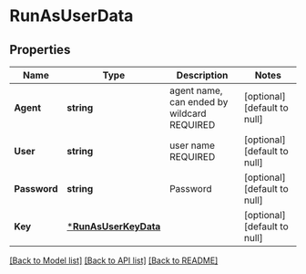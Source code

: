 # RunAsUserData

## Properties
Name | Type | Description | Notes
------------ | ------------- | ------------- | -------------
**Agent** | **string** | agent name, can ended by wildcard REQUIRED | [optional] [default to null]
**User** | **string** | user name REQUIRED | [optional] [default to null]
**Password** | **string** | Password | [optional] [default to null]
**Key** | [***RunAsUserKeyData**](RunAsUserKeyData.md) |  | [optional] [default to null]

[[Back to Model list]](../README.md#documentation-for-models) [[Back to API list]](../README.md#documentation-for-api-endpoints) [[Back to README]](../README.md)

